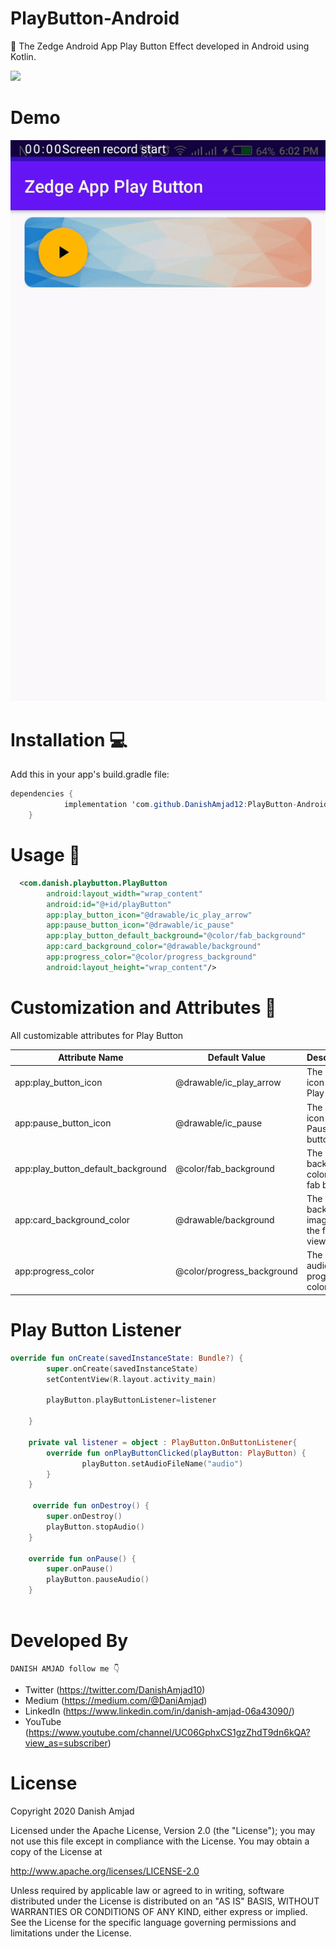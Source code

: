 # PlayButton-Android
👏 The Zedge Android App Play Button Effect developed in Android using Kotlin.

[![](https://jitpack.io/v/DanishAmjad12/PlayButton-Android.svg)](https://jitpack.io/#DanishAmjad12/PlayButton-Android)

# Demo
![](result.gif)

# Installation 💻

Add this in your app's build.gradle file:
``` java
dependencies {
	        implementation 'com.github.DanishAmjad12:PlayButton-Android:1.0'
	}
  ```
  
# Usage 🧾

``` XML
  <com.danish.playbutton.PlayButton
        android:layout_width="wrap_content"
        android:id="@+id/playButton"
        app:play_button_icon="@drawable/ic_play_arrow"
        app:pause_button_icon="@drawable/ic_pause"
        app:play_button_default_background="@color/fab_background"
        app:card_background_color="@drawable/background"
        app:progress_color="@color/progress_background"
        android:layout_height="wrap_content"/>
```
        
# Customization and Attributes 🎨

All customizable attributes for Play Button

| Attribute Name| Default Value | Description
| ------------- | ------------- | ----------- |
|   app:play_button_icon  | @drawable/ic_play_arrow  | The default icon of the Play button
|   app:pause_button_icon | @drawable/ic_pause  | The default icon of the Pause button
|    app:play_button_default_background | @color/fab_background  | The background color of the fab button
|    app:card_background_color | @drawable/background | The default background image of the frame view
|     app:progress_color | @color/progress_background | The default audio progress color 

# Play Button Listener

``` kotlin 
override fun onCreate(savedInstanceState: Bundle?) {
        super.onCreate(savedInstanceState)
        setContentView(R.layout.activity_main)

        playButton.playButtonListener=listener

    }

    private val listener = object : PlayButton.OnButtonListener{
        override fun onPlayButtonClicked(playButton: PlayButton) {
                playButton.setAudioFileName("audio")
        }
    }
    
     override fun onDestroy() {
        super.onDestroy()
        playButton.stopAudio()
    }

    override fun onPause() {
        super.onPause()
        playButton.pauseAudio()
    }
    
 ```
 # Developed By
 
 ```
 DANISH AMJAD follow me 👇
 ```
 * Twitter (https://twitter.com/DanishAmjad10)
 * Medium (https://medium.com/@DaniAmjad)
 * LinkedIn (https://www.linkedin.com/in/danish-amjad-06a43090/)
 * YouTube (https://www.youtube.com/channel/UC06GphxCS1gzZhdT9dn6kQA?view_as=subscriber)
 
 #  License
 Copyright 2020 Danish Amjad

Licensed under the Apache License, Version 2.0 (the "License");
you may not use this file except in compliance with the License.
You may obtain a copy of the License at

   http://www.apache.org/licenses/LICENSE-2.0

Unless required by applicable law or agreed to in writing, software
distributed under the License is distributed on an "AS IS" BASIS,
WITHOUT WARRANTIES OR CONDITIONS OF ANY KIND, either express or implied.
See the License for the specific language governing permissions and
limitations under the License.

